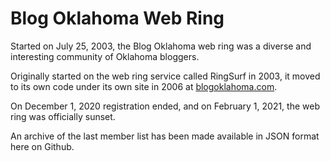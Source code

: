 # Blog Oklahoma Web Ring

Started on July 25, 2003, the Blog Oklahoma web ring was a diverse and interesting community of Oklahoma bloggers. 

Originally started on the web ring service called RingSurf in 2003, it moved to its own code under its own site in 2006 at [blogoklahoma.com](https://blogoklahoma.com). 

On December 1, 2020 registration ended, and on February 1, 2021, the web ring was officially sunset.

An archive of the last member list has been made available in JSON format here on Github. 
